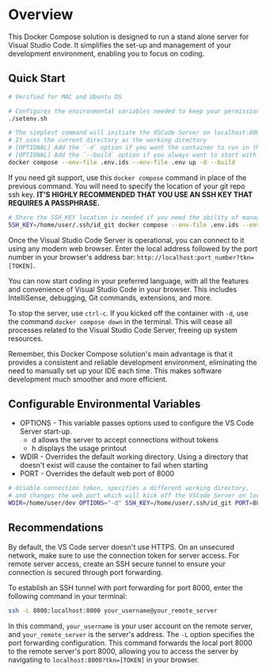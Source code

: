 # Overview

This Docker Compose solution is designed to run a stand alone server for Visual Studio Code. It simplifies the set-up and management of your development environment, enabling you to focus on coding.

## Quick Start

```bash
# Verified for MAC and Ubuntu OS

# Configures the environmental variables needed to keep your permissions in tact
./setenv.sh

# The simplest command will initiate the VSCode Server on localhost:8000?tkn=[TOKEN]
# It uses the current directory as the working directory
# [OPTIONAL] Add the `-d` option if you want the container to run in the background
# [OPTIONAL] Add the `--build` option if you always want to start with a rebuilt image
docker compose --env-file .env.ids --env-file .env up -d --build 
```

If you need git support, use this `docker compose` command in place of the previous command.
You will need to specify the location of your git repo ssh key. **IT'S HIGHLY RECOMMENDED THAT YOU USE AN SSH KEY THAT REQUIRES A PASSPHRASE.**

```bash
# Share the SSH_KEY location is needed if you need the ability of managing your code with git from within VS Code
SSH_KEY=/home/user/.ssh/id_git docker compose --env-file .env.ids --env-file .env up -d
```

Once the Visual Studio Code Server is operational, you can connect to it using any modern web browser. Enter the local address followed by the port number in your browser's address bar: `http://localhost:port_number?tkn=[TOKEN]`.

You can now start coding in your preferred language, with all the features and convenience of Visual Studio Code in your browser. This includes IntelliSense, debugging, Git commands, extensions, and more.

To stop the server, use `ctrl-c`. If you kicked off the container with `-d`, use the command `docker compose down` in the terminal. This will cease all processes related to the Visual Studio Code Server, freeing up system resources.

Remember, this Docker Compose solution's main advantage is that it provides a consistent and reliable development environment, eliminating the need to manually set up your IDE each time. This makes software development much smoother and more efficient.

## Configurable Environmental Variables

- OPTIONS - This variable passes options used to configure the VS Code Server start-up.
    - d allows the server to accept connections without tokens
    - h displays the usage printout
- WDIR - Overrides the default working directory. Using a directory that doesn't exist will cause the container to fail when starting
- PORT - Overrides the default web port of 8000

```bash
# disable connection token, specifies a different working directory,
# and changes the web port which will kick off the VSCode Server on localhost:8888
WDIR=/home/user/dev OPTIONS="-d" SSH_KEY=/home/user/.ssh/id_git PORT=8888 docker compose --env-file .env.ids --env-file .env up -d
```

## Recommendations

By default, the VS Code server doesn't use HTTPS. On an unsecured network, make sure to use the connection token for server access. For remote server access, create an SSH secure tunnel to ensure your connection is secured through port forwarding.

To establish an SSH tunnel with port forwarding for port 8000, enter the following command in your terminal:

```bash
ssh -L 8000:localhost:8000 your_username@your_remote_server

```

In this command, `your_username` is your user account on the remote server, and `your_remote_server` is the server's address. The `-L` option specifies the port forwarding configuration. This command forwards the local port 8000 to the remote server's port 8000, allowing you to access the server by navigating to `localhost:8000?tkn=[TOKEN]` in your browser.